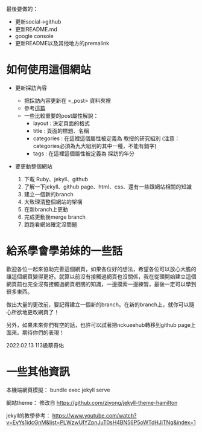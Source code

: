 最後要做的：
- 更新social->github
- 更新README.md
- google console
- 更新README以及其他地方的premalink

# 如何使用這個網站

- 更新採訪內容
  - 把採訪內容更新在 <_post> 資料夾裡
  - 參考[這篇](https://github.com/Chill-97068/test3/blob/53117ba875c8ae6f41edb0e6f73a08b0c407ba0b/_posts/%E5%A6%82%E4%BD%95%E6%9B%B4%E6%96%B0%E6%8E%A1%E8%A8%AA%E7%B5%90%E6%9E%9C.md)
  - 一些比較重要的post屬性解說：
    - layout : 決定頁面的格式
    - title : 頁面的標題、名稱
    - categories : 在這裡這個屬性被定義為 教授的研究組別
      (注意：categories必須為九大組別的其中一種，不能有錯字)
    - tags : 在這裡這個屬性被定義為 採訪的年分

- 要更動整個網站
  1. 下載 Ruby、jekyll、github
  2. 了解一下jekyll、github page、html、css、還有一些跟網站相關的知識
  3. 建立一個新的branch
  4. 大致理清整個網站的架構
  5. 在新branch上更動
  6. 完成更動後merge branch
  7. 跑跑看網站確定沒問題

# 給系學會學弟妹的一些話

歡迎各位一起來協助完善這個網頁，如果各位好的想法，希望各位可以放心大膽的讓這個網頁變得更好。就算以前沒有接觸過網頁也沒關係，我在從頭開始建立這個網頁前也完全沒有接觸過網頁相關的知識，一邊摸索一邊練習，最後一定可以學到很多東西。

做出大量的更改前，要記得建立一個新的branch。在新的branch上，就你可以隨心所欲地更改網頁了！

另外，如果未來你們有空的話，也許可以試著把nckueehub轉移到github page上面來。期待你們的表現！

2022.02.13 113級蔡奇佑

# 一些其他資訊

本機端網頁模擬：
    bundle exec jekyll serve

網站theme：
修改自 <https://github.com/zivong/jekyll-theme-hamilton>

jekyll的教學參考：
<https://www.youtube.com/watch?v=EvYs1idcGnM&list=PLWzwUIYZpnJuT0sH4BN56P5oWTdHJiTNq&index=1>

